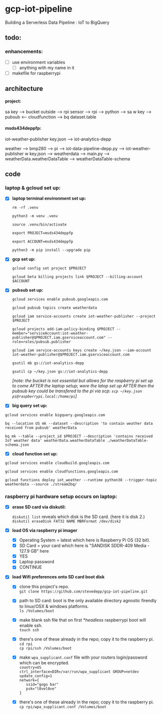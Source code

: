 # gcp-iot-pipeline
Building a Serverless Data Pipeline : IoT to BigQuery

## todo:

### enhancements:
- [ ] use environment variables
   - [ ] anything with my name in it
- [ ] makefile for raspberrypi

## architecture

#### project:
sa key —> bucket
outside —> rpi sensor —> rpi —> python —> sa w key —> pubsub <— cloudfunction —> bq dataset.table

#### msds434deppfp:
iot-weather-publisher key.json —> iot-analytics-depp

weather —> bmp280 —> pi —> iot-data-pipeline-depp.py --> iot-weather-publisher w key.json —> weatherdata —> main.py —> weatherData.weatherDataTable —> weatherDataTable-schema

## code

### laptop & gcloud set up:

- [x] **laptop terminal environment set up:**

    ```rm -rf .venv```

    ```python3 -m venv .venv```

    ```source .venv/bin/activate```

    ```export PROJECT=msds434deppfp```

    ```export ACCOUNT=msds434deppfp```

    ```python3 -m pip install --upgrade pip```

- [x] **gcp set up:**

    ```gcloud config set project $PROJECT```

    ```gcloud beta billing projects link $PROJECT --billing-account $ACCOUNT```

- [x] **pubsub set up:**

    ```gcloud services enable pubsub.googleapis.com```

    ```gcloud pubsub topics create weatherdata```

    ```gcloud iam service-accounts create iot-weather-publisher --project $PROJECT```

    ```gcloud projects add-iam-policy-binding $PROJECT --member="serviceAccount:iot-weather-publisher@$PROJECT.iam.gserviceaccount.com" --role=roles/pubsub.publisher```

    ```gcloud iam service-accounts keys create ~/key.json --iam-account iot-weather-publisher@$PROJECT.iam.gserviceaccount.com```

    ```gsutil mb gs://iot-analytics-depp```

    ```gsutil cp ~/key.json gs://iot-analytics-depp```
    
    *[note: the bucket is not essential but allows for the raspberry pi set up to come AFTER the laptop setup; were the latop set up AFTER then the pubsub key could be transfered to the pi via scp:
    ```scp ~/key.json pi@raspberrypi.local:/home/pi```]*

- [x] **big query set up:**

```gcloud services enable bigquery.googleapis.com```

```bq --location US mk --dataset --description 'to contain weather data received from pubsub' weatherData```

```bq mk --table --project_id $PROJECT --description 'contains received IoT weather data' weatherData.weatherDataTable ./weatherDataTable-schema.json```

- [x] **cloud function set up:**

```gcloud services enable cloudbuild.googleapis.com```

```gcloud services enable cloudfunctions.googleapis.com```

```gcloud functions deploy iot_weather --runtime python38 --trigger-topic weatherdata --source ./stream2bq/```

### raspberry pi hardware setup occurs on laptop:

- [x] **erase SD card via diskutil:**

    ```diskutil list``` reveals which disk is the SD card.  (here it is disk 2.)  
    ```diskutil eraseDisk FAT32 NAME MBRFormat /dev/disk2```

- [x] **load OS via raspberry pi imager**
    - [x] Operating System = latest which here is Raspberry Pi OS (32 bit).
    - [x] SD Card = your card which here is "SANDISK SDDR-409 Media - 127.9 GB" here
    - [x] YES
    - [x] Laptop password
    - [x] CONTINUE
    
- [x] **load Wifi preferences onto SD card boot disk**
    - [x] clone this project's repo.  
        ```git clone https://github.com/stevedepp/gcp-iot-pipeline.git```  
    - [x] path to SD card: boot is the only available directory agnostic firendly to linux/OSX & windows platforms.  
            ```ls /Volumes/boot```  
    - [x] make blank ssh file that on first **headless* raspberrypi boot will enable ssh.  
            ```touch ssh```  
    - [x] there's one of these already in the repo; copy it to the raspberry pi.  
            ```cd rpi```  
            ```cp rpi/ssh /Volumes/boot```  
    - [x] make ```wpa_supplicant.conf``` file with your routers login/password which can be encrypted.  
            ```country=US```  
            ```ctrl_interface=DIR=/var/run/wpa_supplicant GROUP=netdev```  
            ```update_config=1```  
            ```network={```  
            ```   ssid="gogo bar"```  
            ```   psk="l0vel0ve"```  
            ```}```  
            
    - [x] there's one of these already in the repo; copy it to the raspberry pi.  
        ```cp rpi/wpa_supplicant.conf /Volumes/boot```  
    
